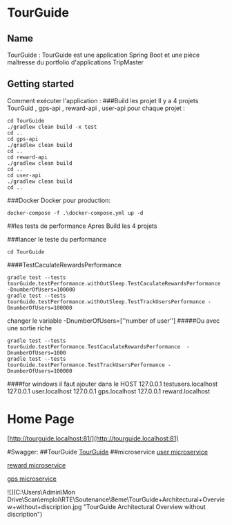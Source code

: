 # TourGuide


## Name
TourGuide : TourGuide est une application Spring Boot et une pièce maîtresse du portfolio d'applications TripMaster

## Getting started

Comment exécuter l'application :
###Build les projet
Il y a 4 projets 
TourGuid , gps-api , reward-api , user-api
pour chaque projet :
```
cd TourGuide
./gradlew clean build -x test
cd ..
cd gps-api
./gradlew clean build
cd ..
cd reward-api
./gradlew clean build
cd ..
cd user-api
./gradlew clean build
cd ..

```
###Docker
Docker pour production:
```
docker-compose -f .\docker-compose.yml up -d
```


##les tests de performance
Apres Build les 4 projets 

###lancer le teste du performance
```
cd TourGuide
```
####TestCaculateRewardsPerformance
```
gradle test --tests tourGuide.testPerformance.withOutSleep.TestCaculateRewardsPerformance  -DnumberOfUsers=100000
gradle test --tests tourGuide.testPerformance.withOutSleep.TestTrackUsersPerformance -DnumberOfUsers=100000

```
changer le variable -DnumberOfUsers=[''number of user'']
#####Ou avec une sortie riche 
```
gradle test --tests tourGuide.testPerformance.TestCaculateRewardsPerformance  -DnumberOfUsers=1000
gradle test --tests tourGuide.testPerformance.TestTrackUsersPerformance -DnumberOfUsers=100000

```

####for windows il faut ajouter dans le HOST
127.0.0.1 testusers.localhost
127.0.0.1 user.localhost
127.0.0.1 gps.localhost
127.0.0.1 reward.localhost


# Home Page

[http://tourguide.localhost:81/](http://tourguide.localhost:81) 

#Swagger:
##TourGuide
[TourGuide](http://tourguide.localhost:81/swagger-ui/index.html)
##microservice
[user microservice](http://user.localhost:81/swagger-ui/index.html#/)

[reward microservice](http://reward.localhost:81/swagger-ui/index.html#/)

[gps microservice](http://gps.localhost:81/swagger-ui/index.html#/)


![](C:\Users\Admin\Mon Drive\Scan\emploi\RTE\Soutenance\8eme\TourGuide+Architectural+Overview+without+discription.jpg "TourGuide Architectural Overview without discription")